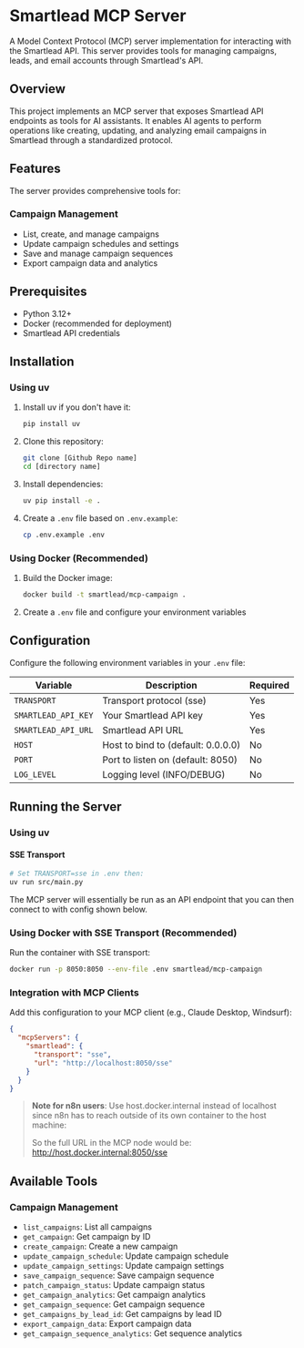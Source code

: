 # Smartlead MCP Server

A Model Context Protocol (MCP) server implementation for interacting with the Smartlead API. This server provides tools for managing campaigns, leads, and email accounts through Smartlead's API.

## Overview

This project implements an MCP server that exposes Smartlead API endpoints as tools for AI assistants. It enables AI agents to perform operations like creating, updating, and analyzing email campaigns in Smartlead through a standardized protocol.

## Features

The server provides comprehensive tools for:

### Campaign Management
- List, create, and manage campaigns
- Update campaign schedules and settings
- Save and manage campaign sequences
- Export campaign data and analytics


## Prerequisites

- Python 3.12+
- Docker (recommended for deployment)
- Smartlead API credentials

## Installation

### Using uv

1. Install uv if you don't have it:
   ```bash
   pip install uv
   ```

2. Clone this repository:
   ```bash
   git clone [Github Repo name]
   cd [directory name]
   ```

3. Install dependencies:
   ```bash
   uv pip install -e .
   ```

4. Create a `.env` file based on `.env.example`:
   ```bash
   cp .env.example .env
   ```

### Using Docker (Recommended)

1. Build the Docker image:
   ```bash
   docker build -t smartlead/mcp-campaign .
   ```

2. Create a `.env` file and configure your environment variables

## Configuration

Configure the following environment variables in your `.env` file:

| Variable | Description | Required |
|----------|-------------|----------|
| `TRANSPORT` | Transport protocol (sse) | Yes |
| `SMARTLEAD_API_KEY` | Your Smartlead API key | Yes |
| `SMARTLEAD_API_URL` | Smartlead API URL | Yes |
| `HOST` | Host to bind to (default: 0.0.0.0) | No |
| `PORT` | Port to listen on (default: 8050) | No |
| `LOG_LEVEL` | Logging level (INFO/DEBUG) | No |

## Running the Server

### Using uv

#### SSE Transport

```bash
# Set TRANSPORT=sse in .env then:
uv run src/main.py
```

The MCP server will essentially be run as an API endpoint that you can then connect to with config shown below.

### Using Docker with SSE Transport (Recommended)

Run the container with SSE transport:

```bash
docker run -p 8050:8050 --env-file .env smartlead/mcp-campaign
```

### Integration with MCP Clients

Add this configuration to your MCP client (e.g., Claude Desktop, Windsurf):

```json
{
  "mcpServers": {
    "smartlead": {
      "transport": "sse",
      "url": "http://localhost:8050/sse"
    }
  }
}
```

> **Note for n8n users**: Use host.docker.internal instead of localhost since n8n has to reach outside of its own container to the host machine:
> 
> So the full URL in the MCP node would be: http://host.docker.internal:8050/sse

## Available Tools

### Campaign Management
- `list_campaigns`: List all campaigns
- `get_campaign`: Get campaign by ID
- `create_campaign`: Create a new campaign
- `update_campaign_schedule`: Update campaign schedule
- `update_campaign_settings`: Update campaign settings
- `save_campaign_sequence`: Save campaign sequence
- `patch_campaign_status`: Update campaign status
- `get_campaign_analytics`: Get campaign analytics
- `get_campaign_sequence`: Get campaign sequence
- `get_campaigns_by_lead_id`: Get campaigns by lead ID
- `export_campaign_data`: Export campaign data
- `get_campaign_sequence_analytics`: Get sequence analytics

